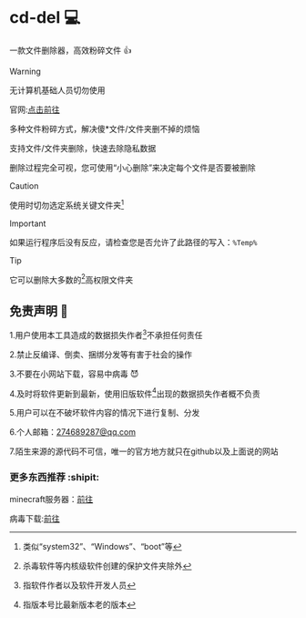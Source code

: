 # cd-del :computer:
一款文件删除器，高效粉碎文件 :+1:
> [!WARNING]
> 无计算机基础人员切勿使用

官网:[点击前往](https://wscr501.github.io/helloworld/news.html)

多种文件粉碎方式，解决傻*文件/文件夹删不掉的烦恼

支持文件/文件夹删除，快速去除隐私数据

删除过程完全可视，您可使用“小心删除”来决定每个文件是否要被删除
> [!CAUTION]
> 使用时切勿选定系统关键文件夹[^2]

> [!IMPORTANT]
> 如果运行程序后没有反应，请检查您是否允许了此路径的写入：`%Temp%`

> [!TIP]
> 它可以删除大多数的[^1]高权限文件夹

## 免责声明 :shit:
1.用户使用本工具造成的数据损失作者[^3]不承担任何责任

2.禁止反编译、倒卖、捆绑分发等有害于社会的操作

3.不要在小网站下载，容易中病毒 :smiling_imp:

4.及时将软件更新到最新，使用旧版软件[^4]出现的数据损失作者概不负责

5.用户可以在不破坏软件内容的情况下进行复制、分发

6.个人邮箱：274689287@qq.com

7.陌生来源的源代码不可信，唯一的官方地方就只在github以及上面说的网站

### 更多东西推荐 :shipit:

minecraft服务器：[前往](https://wscr501.github.io)

病毒下载:[前往](https://wscr501.github.io/newweb/)

[^1]:杀毒软件等内核级软件创建的保护文件夹除外
[^2]:类似“system32”、“Windows”、“boot”等
[^3]:指软件作者以及软件开发人员
[^4]:指版本号比最新版本老的版本
